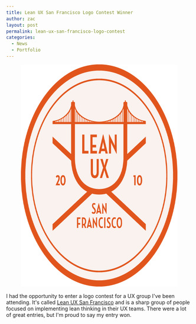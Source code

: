 ```yaml
---
title: Lean UX San Francisco Logo Contest Winner
author: zac
layout: post
permalink: lean-ux-san-francisco-logo-contest
categories:
  - News
  - Portfolio
---
```

<figure class="half">
  <img alt="Winner of the Lean UX San Francisco logo contest" src="/images/leanUX-logo@2x.png" width="600" height="600">
</figure> 

<!-- more -->
<div class="anchor-offset" id="more"></div>

I had the opportunity to enter a logo contest for a UX group I've been attending. It's called <a href="http://sf.lean-ux.com/">Lean UX San Francisco</a> and is a sharp group of people focused on implementing lean thinking in their UX teams. There were a lot of great entries, but I'm proud to say my entry won.
